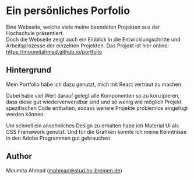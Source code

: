 # Ein persönliches Porfolio

Eine Webseite, welche viele meine beendeten Projekten aus der Hochschule präsentiert. <br/> Doch die Webseite zeigt auch ein Einblick in die Entwicklungschritte und Arbeitsprozesse der einzelnen Projekten.
Das Projekt ist hier online: https://moumitahmad.github.io/portfolio

## Hintergrund

Mein Portfolio habe ich dazu genutzt, mich mit React vertraut zu machen.

Dabei habe viel Wert darauf gelegt alle Komponenten so zu konzipieren, dass diese gut wiederverwendbar sind und so wenig wie möglich Projekt spezifischen Code enthalten, sodass weitere Projekte problemlos eingefügt werden können.

Um schnell ein ansehnliches Design zu erhalten habe ich Material UI als CSS Framework genutzt. Und für die Grafiken konnte ich meine Kenntnisse in den Adobe Programmen gut gebrauchen.

## Author

Moumita Ahmad
(mahmad@stud.hs-bremen.de)
